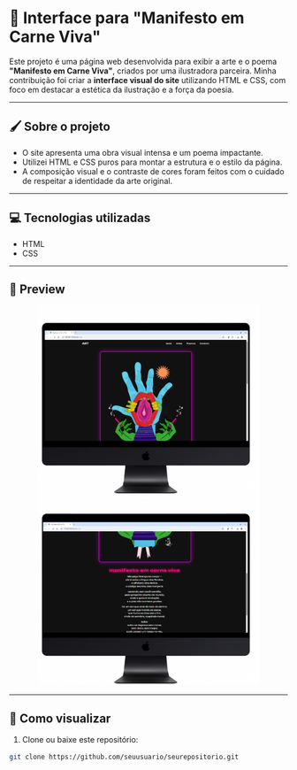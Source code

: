 # 🎨 Interface para "Manifesto em Carne Viva"

Este projeto é uma página web desenvolvida para exibir a arte e o poema **"Manifesto em Carne Viva"**, criados por uma ilustradora parceira.
Minha contribuição foi criar a **interface visual do site** utilizando HTML e CSS, com foco em destacar a estética da ilustração e a força da poesia.

---

## 🖌️ Sobre o projeto

- O site apresenta uma obra visual intensa e um poema impactante.
- Utilizei HTML e CSS puros para montar a estrutura e o estilo da página.
- A composição visual e o contraste de cores foram feitos com o cuidado de respeitar a identidade da arte original.

---

## 💻 Tecnologias utilizadas

- HTML  
- CSS  

---

## 📸 Preview

<div align="center">
  <img src="picture1.png" alt="Página com a ilustração" width="400"/>
  <img src="picture2.png" alt="Página com o poema" width="400"/>
</div>

---

## 🚀 Como visualizar

1. Clone ou baixe este repositório:
```bash
git clone https://github.com/seuusuario/seurepositorio.git
